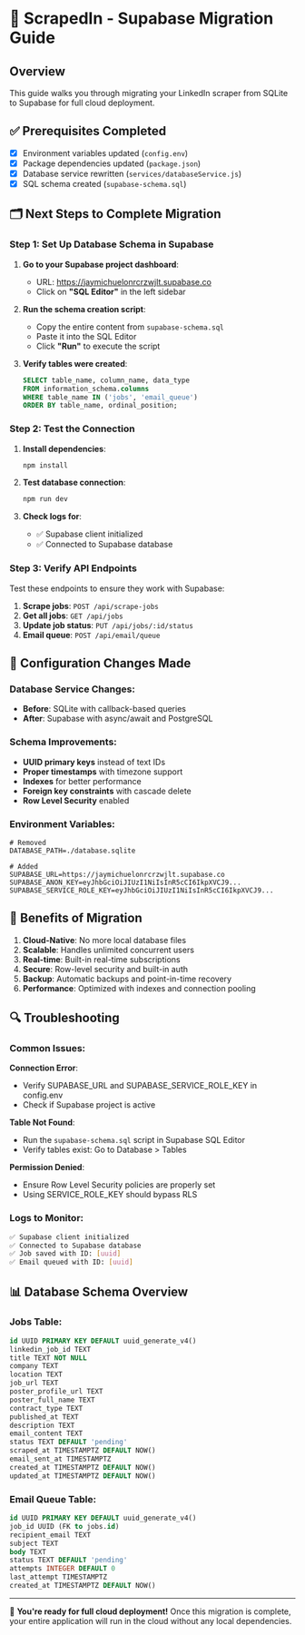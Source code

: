 # 🚀 ScrapedIn - Supabase Migration Guide

## Overview
This guide walks you through migrating your LinkedIn scraper from SQLite to Supabase for full cloud deployment.

## ✅ Prerequisites Completed
- [x] Environment variables updated (`config.env`)
- [x] Package dependencies updated (`package.json`)  
- [x] Database service rewritten (`services/databaseService.js`)
- [x] SQL schema created (`supabase-schema.sql`)

## 🗂️ Next Steps to Complete Migration

### Step 1: Set Up Database Schema in Supabase

1. **Go to your Supabase project dashboard**:
   - URL: https://jaymichuelonrcrzwjlt.supabase.co
   - Click on **"SQL Editor"** in the left sidebar

2. **Run the schema creation script**:
   - Copy the entire content from `supabase-schema.sql`
   - Paste it into the SQL Editor
   - Click **"Run"** to execute the script

3. **Verify tables were created**:
   ```sql
   SELECT table_name, column_name, data_type 
   FROM information_schema.columns 
   WHERE table_name IN ('jobs', 'email_queue')
   ORDER BY table_name, ordinal_position;
   ```

### Step 2: Test the Connection

1. **Install dependencies**:
   ```bash
   npm install
   ```

2. **Test database connection**:
   ```bash
   npm run dev
   ```

3. **Check logs for**:
   - ✅ Supabase client initialized
   - ✅ Connected to Supabase database

### Step 3: Verify API Endpoints

Test these endpoints to ensure they work with Supabase:

1. **Scrape jobs**: `POST /api/scrape-jobs`
2. **Get all jobs**: `GET /api/jobs`
3. **Update job status**: `PUT /api/jobs/:id/status`
4. **Email queue**: `POST /api/email/queue`

## 🔧 Configuration Changes Made

### Database Service Changes:
- **Before**: SQLite with callback-based queries
- **After**: Supabase with async/await and PostgreSQL

### Schema Improvements:
- **UUID primary keys** instead of text IDs
- **Proper timestamps** with timezone support  
- **Indexes** for better performance
- **Foreign key constraints** with cascade delete
- **Row Level Security** enabled

### Environment Variables:
```env
# Removed
DATABASE_PATH=./database.sqlite

# Added
SUPABASE_URL=https://jaymichuelonrcrzwjlt.supabase.co
SUPABASE_ANON_KEY=eyJhbGciOiJIUzI1NiIsInR5cCI6IkpXVCJ9...
SUPABASE_SERVICE_ROLE_KEY=eyJhbGciOiJIUzI1NiIsInR5cCI6IkpXVCJ9...
```

## 🎯 Benefits of Migration

1. **Cloud-Native**: No more local database files
2. **Scalable**: Handles unlimited concurrent users
3. **Real-time**: Built-in real-time subscriptions
4. **Secure**: Row-level security and built-in auth
5. **Backup**: Automatic backups and point-in-time recovery
6. **Performance**: Optimized with indexes and connection pooling

## 🔍 Troubleshooting

### Common Issues:

**Connection Error**:
- Verify SUPABASE_URL and SUPABASE_SERVICE_ROLE_KEY in config.env
- Check if Supabase project is active

**Table Not Found**:
- Run the `supabase-schema.sql` script in Supabase SQL Editor
- Verify tables exist: Go to Database > Tables

**Permission Denied**:
- Ensure Row Level Security policies are properly set
- Using SERVICE_ROLE_KEY should bypass RLS

### Logs to Monitor:
```bash
✅ Supabase client initialized
✅ Connected to Supabase database  
✅ Job saved with ID: [uuid]
✅ Email queued with ID: [uuid]
```

## 📊 Database Schema Overview

### Jobs Table:
```sql
id UUID PRIMARY KEY DEFAULT uuid_generate_v4()
linkedin_job_id TEXT
title TEXT NOT NULL
company TEXT
location TEXT
job_url TEXT
poster_profile_url TEXT
poster_full_name TEXT
contract_type TEXT
published_at TEXT
description TEXT
email_content TEXT
status TEXT DEFAULT 'pending'
scraped_at TIMESTAMPTZ DEFAULT NOW()
email_sent_at TIMESTAMPTZ
created_at TIMESTAMPTZ DEFAULT NOW()
updated_at TIMESTAMPTZ DEFAULT NOW()
```

### Email Queue Table:
```sql
id UUID PRIMARY KEY DEFAULT uuid_generate_v4()
job_id UUID (FK to jobs.id)
recipient_email TEXT
subject TEXT
body TEXT
status TEXT DEFAULT 'pending'
attempts INTEGER DEFAULT 0
last_attempt TIMESTAMPTZ
created_at TIMESTAMPTZ DEFAULT NOW()
```

---

🎉 **You're ready for full cloud deployment!** Once this migration is complete, your entire application will run in the cloud without any local dependencies. 